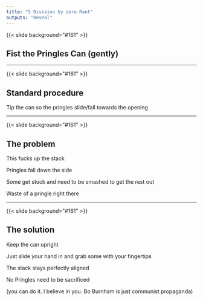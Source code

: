 ```yaml
---
title: "5 Division by zero Rant"
outputs: "Reveal"
---
```


{{< slide background="#161" >}}

## Fist the Pringles Can (gently)

---

{{< slide background="#161" >}}

## Standard procedure

Tip the can so the pringles slide/fall towards the opening

---

{{< slide background="#161" >}}

## The problem

This fucks up the stack

Pringles fall down the side

Some get stuck and need to be smashed to get the rest out

Waste of a pringle right there

---

{{< slide background="#161" >}}

## The solution

Keep the can upright

Just slide your hand in and grab some with your fingertips

The stack stays perfectly aligned

No Pringles need to be sacrificed

(you can do it. I believe in you. Bo Burnham is just communist propaganda)
